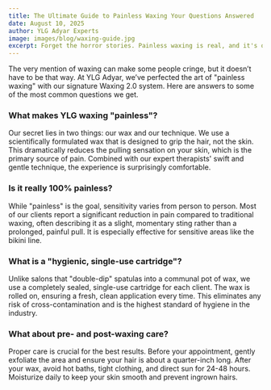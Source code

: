 ```yaml
---
title: The Ultimate Guide to Painless Waxing Your Questions Answered
date: August 10, 2025
author: YLG Adyar Experts
image: images/blog/waxing-guide.jpg
excerpt: Forget the horror stories. Painless waxing is real, and it's our specialty. Here's everything you need to know about our Waxing 2.0 system.
---
```


The very mention of waxing can make some people cringe, but it doesn’t have to be that way. At YLG Adyar, we’ve perfected the art of "painless waxing" with our signature Waxing 2.0 system. Here are answers to some of the most common questions we get.

### What makes YLG waxing "painless"?
Our secret lies in two things: our wax and our technique. We use a scientifically formulated wax that is designed to grip the hair, not the skin. This dramatically reduces the pulling sensation on your skin, which is the primary source of pain. Combined with our expert therapists' swift and gentle technique, the experience is surprisingly comfortable.

### Is it really 100% painless?
While "painless" is the goal, sensitivity varies from person to person. Most of our clients report a significant reduction in pain compared to traditional waxing, often describing it as a slight, momentary sting rather than a prolonged, painful pull. It is especially effective for sensitive areas like the bikini line.

### What is a "hygienic, single-use cartridge"?
Unlike salons that "double-dip" spatulas into a communal pot of wax, we use a completely sealed, single-use cartridge for each client. The wax is rolled on, ensuring a fresh, clean application every time. This eliminates any risk of cross-contamination and is the highest standard of hygiene in the industry.

### What about pre- and post-waxing care?
Proper care is crucial for the best results. Before your appointment, gently exfoliate the area and ensure your hair is about a quarter-inch long. After your wax, avoid hot baths, tight clothing, and direct sun for 24-48 hours. Moisturize daily to keep your skin smooth and prevent ingrown hairs.